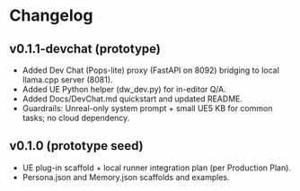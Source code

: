 ﻿# Changelog

## v0.1.1-devchat (prototype)
- Added Dev Chat (Pops-lite) proxy (FastAPI on 8092) bridging to local llama.cpp server (8081).
- Added UE Python helper (dw_dev.py) for in-editor Q/A.
- Added Docs/DevChat.md quickstart and updated README.
- Guardrails: Unreal-only system prompt + small UE5 KB for common tasks; no cloud dependency.

## v0.1.0 (prototype seed)
- UE plug-in scaffold + local runner integration plan (per Production Plan).
- Persona.json and Memory.json scaffolds and examples.
